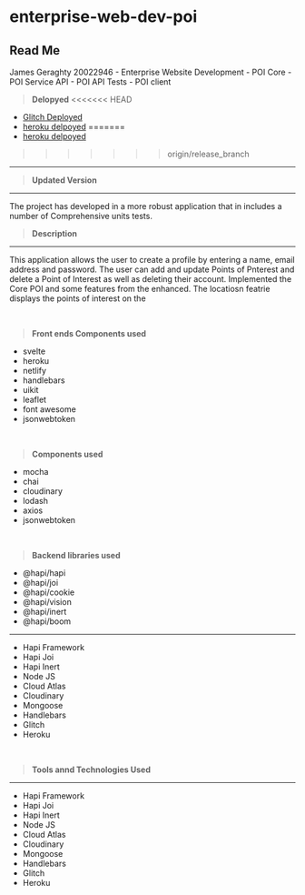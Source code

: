 # enterprise-web-dev-poi



## Read Me
James Geraghty 20022946 - Enterprise Website Development - POI Core -POI Service API - POI API Tests - POI client


> **Delopyed**
<<<<<<< HEAD
- [Glitch Deployed](https://wind-elderly-scraper.glitch.me/)
- [heroku delpoyed](https://pois-app-2.herokuapp.com//)
=======
- [heroku delpoyed](https://pois-app-2.herokuapp.com/)
>>>>>>> origin/release_branch

---
> **Updated Version**
---
The project has developed in a more robust application that in includes a number of Comprehensive units tests.

> **Description**
---
This application allows the user to create a profile by entering a name, email address and password. The user can add and update Points of Pnterest and delete a Point of Interest as well as deleting their account.
Implemented the Core POI and some features from the enhanced. The locatiosn featrie displays the points of interest on the 


<p>&nbsp;</p>

> **Front ends Components used**
-  svelte
-  heroku
-  netlify
-  handlebars
-  uikit
-  leaflet
-  font awesome
-  jsonwebtoken


<p>&nbsp;</p>

> **Components used**
-  mocha
-  chai
-  cloudinary
-  lodash
-  axios
-  jsonwebtoken


<p>&nbsp;</p>

> **Backend libraries used**
-  @hapi/hapi
-  @hapi/joi
-  @hapi/cookie
-  @hapi/vision
-  @hapi/inert
-  @hapi/boom

---
- Hapi Framework
- Hapi Joi
- Hapi Inert
- Node JS
- Cloud Atlas
- Cloudinary
- Mongoose
- Handlebars
- Glitch
- Heroku

<p>&nbsp;</p>

> **Tools annd Technologies Used**
---
- Hapi Framework
- Hapi Joi
- Hapi Inert
- Node JS
- Cloud Atlas
- Cloudinary
- Mongoose
- Handlebars
- Glitch
- Heroku




<p>&nbsp;</p>
